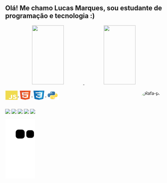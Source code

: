 ## Olá! Me chamo Lucas Marques, sou estudante de programação e tecnologia :)

<div align="center">
  <a href="https://github.com/lucas-marques-0">
  <img height="190em" width="45%" src="https://github-readme-stats.vercel.app/api?username=lucas-marques-0&show_icons=true&theme=radical&include_all_commits=true&count_private=true"/>
  <img height="190em" width="45%" src="https://github-readme-stats.vercel.app/api/top-langs/?username=lucas-marques-0&layout=compact&langs_count=7&theme=radical"/>
</div>

<div style="display: inline_block"><br>
  <img align="center" alt="Lucas-Js" height="30" width="40" src="https://raw.githubusercontent.com/devicons/devicon/master/icons/javascript/javascript-plain.svg">
  <img align="center" alt="Lucas-HTML" height="30" width="40" src="https://raw.githubusercontent.com/devicons/devicon/master/icons/html5/html5-original.svg">
  <img align="center" alt="Lucas-CSS" height="30" width="40" src="https://raw.githubusercontent.com/devicons/devicon/master/icons/css3/css3-original.svg">
  <img align="center" alt="Lucas-Python" height="30" width="40" src="https://raw.githubusercontent.com/devicons/devicon/master/icons/python/python-original.svg">
  <img align="right" alt="Rafa-pic" height="150" style="border-radius:50px;" src="https://lh3.googleusercontent.com/0DJbM2Fx-er5lOHeab3bwaTzvQK0XwlLUNfrTh6xchvqHyEzb4FGqENUKDJdc1YFTqy4T1ViFWiMMUQa54NuE1tqJz7KP5PYvyXu7Y6iv61E3L4SCnTVBQ93Tnam96DQLaCJtpnUK8RlO3h25kLXLHYiZ27Df7zlQV-nR0wUQWm80j0P5ifTKbswb-BjYGzN8zKNYGJDEa5wCyN8SCuhwzON-WytL2VEQKF780mUVnmf6hqjpRAQaPdn00fy8Cp63nbTvbBoFWS4Z8Zy-n0l_XKnGI3kIkQN154RWCiKQak9g8nwyH2Lli6FLWKPzHipHKUfF_g4r3U2Xw21Sz4vaqAqQN0wAJJpISdBU-4Z_dbbejp9avwvU64OzPBNY-c4SBxT7d2EmeGds_QKA4rHy-mq61RGJXSibk21ZaPL25bCrqdyAlDANJ36HJi4Uh9NrIP7cK__N10YT4sY1eG9Za43Z5oSzwpdi1KiiSgRE4hDSsYGUPnBOOOAsm5EpVvugn2DekCyyKQMDWcqybnV64mkCK_8g7N4Ph1mpMwDAZLVB92vrtMiz3ARpCrsQC6e61120q615MAxLJyx0d-Kdf6tHxQ3Au4SPgHNoHVrTpcCS9GmShZiHL3THnLfvq0hlGB36Fm2DyNUsTUtxCJmKCna7pXyUU4SScJPpdnuuhNUgXxQeoajIEa0-qkh13VgOTK7Sswa3gTJFt4CLDbVQTwfIlXERryiGKRRIhaXEPwAmlFEFgGsEnFSvM3g_Jcm1DLegeFISbMBtLo6vNIaHPqxy_-fwGfMB7qy1KWrqh6scu2mv7m7vxokZJZ3eL6ajNF4roS4jEukzCIh0CGE-Z4Vo1pZI73pfbJFYT_Rtj8=s676-no?authuser=1?width=676&height=676">
</div>
  
 ##

<div>
  <a href="https://instagram.com/lucasmqsss" target="_blank"><img src="https://img.shields.io/badge/-Instagram-%23E4405F?style=for-the-badge&logo=instagram&logoColor=white" target="_blank"></a>
 <a href="https://discordapp.com/users/806941413019090944" target="_blank"><img src="https://img.shields.io/badge/Discord-7289DA?style=for-the-badge&logo=discord&logoColor=white" target="_blank"></a> 
  <a href="mailto:lucasmarqueshzx@gmail.com"><img src="https://img.shields.io/badge/-Gmail-%23333?style=for-the-badge&logo=gmail&logoColor=white" target="_blank"></a>
  <a href="https://www.linkedin.com/in/rafaella-ballerini-45875016a" target="_blank"><img src="https://img.shields.io/badge/-LinkedIn-%230077B5?style=for-the-badge&logo=linkedin&logoColor=white" target="_blank"></a> 
    <a href="https://open.spotify.com/user/5fxpyqnaewy0v9dujn2zoez5s?si=RR92-9UdSReqGPFdtEjPCw&utm_source=copy-link&nd=1" target="_blank">
    <img src="https://img.shields.io/badge/Spotify-1ED760?&style=for-the-badge&logo=spotify&logoColor=white" target="_blank">
  </a>
  
  ![Snake animation](https://github.com/lucas-marques-0/lucas-marques-0/blob/output/github-contribution-grid-snake.svg)
  
</div>

